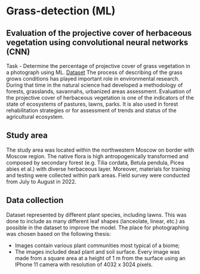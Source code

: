 # Grass-detection (ML)
## Evaluation of the projective cover of herbaceous vegetation using convolutional neural networks (CNN)
Task - Determine the percentage of projective cover of grass vegetation in a photograph using ML. [Dataset](https://www.kaggle.com/datasets/timofeymoiseev/grass)
The process of describing of the grass grows conditions has played important role in environmental research. During that time in the natural science had developed a methodology of forests, grasslands, savannahs, urbanized areas assessment. Evaluation of the projective cover of herbaceous vegetation is one of the indicators of the state of ecosystems of pastures, lawns, parks. It is also used in forest rehabilitation strategies or for assessment of trends and status of the agricultural ecosystem.
## Study area
The study area was located within the northwestern Moscow on border with Moscow region. The native flora is high antropogenically transformed and composed by secondary forest (e.g. Tilia cordata, Betula pendula, Picea abies et al.) with diverse herbaceous layer. Moreover, materials for training and testing were collected within park areas. Field survey were conducted from July to August in 2022.
## Data collection
Dataset represented by different plant species, including lawns. This was done to include as many different leaf shapes (lanceolate, linear, etc.) as possible in the dataset to improve the model.
The place for photographing was chosen based on the following thesis:
- Images contain various plant communities most typical of a biome;
- The images included dead plant and soil surface.
Every image was made from a square area at a height of 1 m from the surface using an IPhone 11 camera with resolution of 4032 x 3024 pixels.
